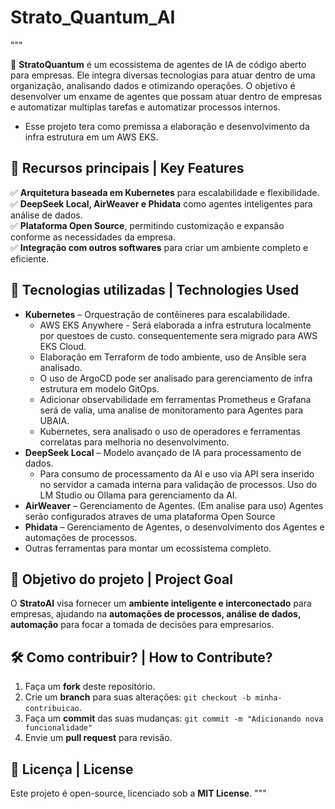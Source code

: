 # Strato_Quantum_AI
"""

🚀 **StratoQuantum** é um ecossistema de agentes de IA de código aberto para empresas. Ele integra diversas tecnologias para atuar dentro de uma organização, analisando dados e otimizando operações.
O objetivo é desenvolver um enxame de agentes que possam atuar dentro de empresas e automatizar multiplas tarefas e automatizar processos internos.
- Esse projeto tera como premissa a elaboração e desenvolvimento da infra estrutura em um AWS EKS. 

## 🌟 Recursos principais | Key Features

✅ **Arquitetura baseada em Kubernetes** para escalabilidade e flexibilidade.  
✅ **DeepSeek Local, AirWeaver e Phidata** como agentes inteligentes para análise de dados.  
✅ **Plataforma Open Source**, permitindo customização e expansão conforme as necessidades da empresa.  
✅ **Integração com outros softwares** para criar um ambiente completo e eficiente.  

## 🚀 Tecnologias utilizadas | Technologies Used

- **Kubernetes** – Orquestração de contêineres para escalabilidade.
  -  AWS EKS Anywhere -  Será elaborada a infra estrutura localmente por questoes de custo. consequentemente sera migrado para AWS EKS Cloud.
  -  Elaboração em Terraform de todo ambiente, uso de Ansible sera analisado.
  -  O uso de ArgoCD pode ser analisado para gerenciamento de infra estrutura em modelo GitOps.
  -  Adicionar observabilidade em ferramentas Prometheus e Grafana será de valia, uma analise de monitoramento para Agentes para UBAIA.
  -  Kubernetes, sera analisado o uso de operadores e ferramentas correlatas para melhoria no desenvolvimento.
- **DeepSeek Local** – Modelo avançado de IA para processamento de dados.
  -  Para consumo de processamento da AI e uso via API sera inserido no servidor a camada interna para validação de processos. Uso do LM Studio ou Ollama para gerenciamento da AI.
- **AirWeaver** – Gerenciamento de Agentes.  (Em analise para uso) Agentes serão configurados atraves de uma plataforma Open Source
- **Phidata** – Gerenciamento de Agentes, o desenvolvimento dos Agentes e automações de processos.
- Outras ferramentas para montar um ecossistema completo. 

## 📌 Objetivo do projeto | Project Goal

O **StratoAI** visa fornecer um **ambiente inteligente e interconectado** para empresas, ajudando na **automações de processos, análise de dados, automação** para focar 
 a tomada de decisões para empresarios.

## 🛠️ Como contribuir? | How to Contribute?

1. Faça um **fork** deste repositório.  
2. Crie um **branch** para suas alterações: `git checkout -b minha-contribuicao`.  
3. Faça um **commit** das suas mudanças: `git commit -m "Adicionando nova funcionalidade"`  
4. Envie um **pull request** para revisão.  

## 📜 Licença | License

Este projeto é open-source, licenciado sob a **MIT License**.
"""
